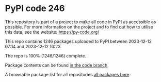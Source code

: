 # PyPI code 246

This repository is part of a project to make all code in PyPI as accessible as possible. For more information 
on the project and to find out how to utilise this data, see the website: https://py-code.org/

This repo contains 1246 packages uploaded to PyPI between 
2023-12-12 07:14 and 2023-12-12 10:23.

The repo is 100% (1246/1246) complete.

Package contents can be found [in the code branch](https://github.com/pypi-data/pypi-mirror-246/tree/code/packages).

A browsable package list for all repositories [all packages here](https://py-code.org/repositories/pypi-mirror-246).



